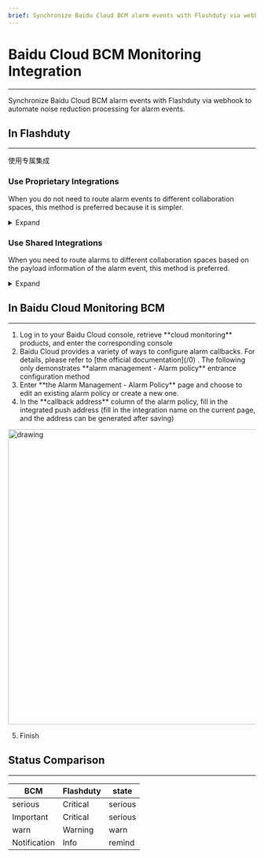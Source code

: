 ```yaml
---
brief: Synchronize Baidu Cloud BCM alarm events with Flashduty via webhook to automate noise reduction processing for alarm events
---
```


# Baidu Cloud BCM Monitoring Integration

---

Synchronize Baidu Cloud BCM alarm events with Flashduty via webhook to automate noise reduction processing for alarm events.
## In Flashduty
---
使用专属集成

### Use Proprietary Integrations

When you do not need to route alarm events to different collaboration spaces, this method is preferred because it is simpler.

<details><summary>Expand</summary><ol><li><p> Enter the Flashduty console, select **the collaboration space** , and enter the details page of a certain space</p></li><li><p> Select **Integration Data** tab and click **Add an Integration** to enter the Add Integration page.</p></li><li><p> Select **Baidu Cloud Monitoring BCM** Integration, click **Save** , and generate a card.</p></li><li><p> Click on the generated card to view **the push address** , copy it for later use, and complete.</p></li></ol></details>

### Use Shared Integrations

When you need to route alarms to different collaboration spaces based on the payload information of the alarm event, this method is preferred.

<details><summary>Expand</summary><ol><li> Enter the Flashduty console, select **Integration Center = > event** , and enter the integration selection page.</li><li> Select **Baidu Cloud Monitoring BCM** integration:</li></ol><ul><li> **Integration Name** : Define a name for the current integration.</li></ul><ol start="3"><li> After clicking **Save** , copy the newly generated **push address** of the current page for later use.</li><li> Click **Create Route** to configure routing rules for the integration. You can match different alarms to different collaboration spaces based on conditions, or you can directly set the default collaboration space as a fallback, and then adjust it as needed.</li><li> Finish.</li></ol></details>

## In Baidu Cloud Monitoring BCM
---
<div id="!"><ol><li>Log in to your Baidu Cloud console, retrieve **cloud monitoring** products, and enter the corresponding console</li><li> Baidu Cloud provides a variety of ways to configure alarm callbacks. For details, please refer to [the official documentation](/0) . The following only demonstrates **alarm management - Alarm policy** entrance configuration method</li><li> Enter **the Alarm Management - Alarm Policy** page and choose to edit an existing alarm policy or create a new one.</li><li> In the **callback address** column of the alarm policy, fill in the integrated push address (fill in the integration name on the current page, and the address can be generated after saving)</li></ol><img alt="drawing" width="600" src="https://fcdoc.github.io/img/YNQKnmj1FuILvVEkkDliHTFfRCgRUxWDDNsctXsp12Q.avif"><ol start="5"><li> Finish</li></ol></div>

## Status Comparison
---
<div class="md-block">

| BCM  |  Flashduty  | state |
| ---- | -------- | ---- |
| serious | Critical | serious |
| Important | Critical | serious |
| warn | Warning  | warn |
| Notification | Info     | remind |

</div>